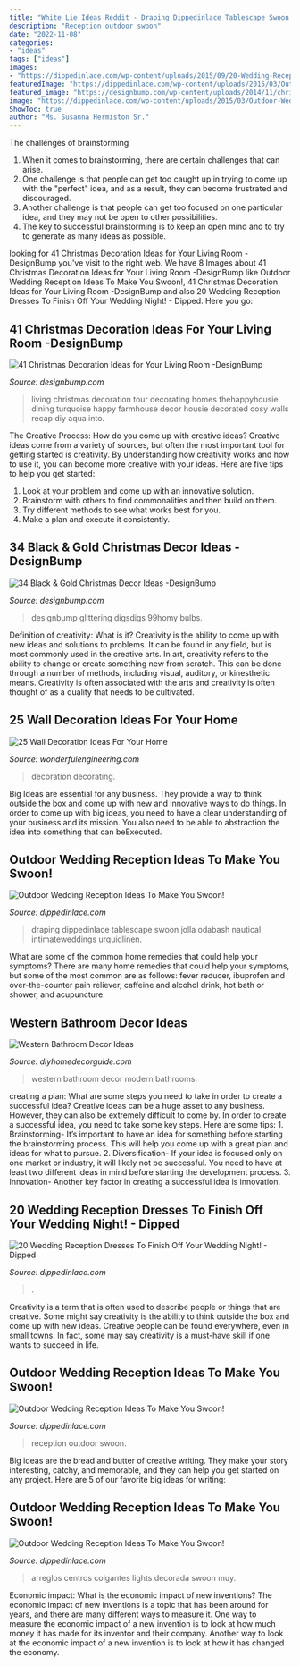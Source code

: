 ```yaml
---
title: "White Lie Ideas Reddit - Draping Dippedinlace Tablescape Swoon Jolla Odabash Nautical Intimateweddings Urquidlinen"
description: "Reception outdoor swoon"
date: "2022-11-08"
categories:
- "ideas"
tags: ["ideas"]
images:
- "https://dippedinlace.com/wp-content/uploads/2015/09/20-Wedding-Reception-Dresses-To-Finish-Off-Your-Wedding-Night-15.jpg"
featuredImage: "https://dippedinlace.com/wp-content/uploads/2015/03/Outdoor-Wedding-Reception-Ideas-14.jpg"
featured_image: "https://designbump.com/wp-content/uploads/2014/11/christmas-decoration-living-room-ideas-023.jpg"
image: "https://dippedinlace.com/wp-content/uploads/2015/03/Outdoor-Wedding-Reception-Ideas-17-683x1024.jpg"
ShowToc: true
author: "Ms. Susanna Hermiston Sr."
---
```



The challenges of brainstorming
1. When it comes to brainstorming, there are certain challenges that can arise.
2. One challenge is that people can get too caught up in trying to come up with the "perfect" idea, and as a result, they can become frustrated and discouraged.
3. Another challenge is that people can get too focused on one particular idea, and they may not be open to other possibilities.
4. The key to successful brainstorming is to keep an open mind and to try to generate as many ideas as possible.

	

		
looking for 41 Christmas Decoration Ideas for Your Living Room -DesignBump you've visit to the right web. We have 8 Images about 41 Christmas Decoration Ideas for Your Living Room -DesignBump like Outdoor Wedding Reception Ideas To Make You Swoon!, 41 Christmas Decoration Ideas for Your Living Room -DesignBump and also 20 Wedding Reception Dresses To Finish Off Your Wedding Night! - Dipped. Here you go:
		
    
## 41 Christmas Decoration Ideas For Your Living Room -DesignBump

<img loading=lazy src="https://designbump.com/wp-content/uploads/2014/11/christmas-decoration-living-room-ideas-023.jpg" onerror="this.onerror=null;this.src='https://tse4.mm.bing.net/th?id=OIP.OV2CYv40svnOgYp2qGCbsQHaIT&amp;pid=15.1';" alt="41 Christmas Decoration Ideas for Your Living Room -DesignBump">

_Source: designbump.com_

>living christmas decoration tour decorating homes thehappyhousie dining turquoise happy farmhouse decor housie decorated cosy walls recap diy aqua into. 

	

The Creative Process: How do you come up with creative ideas?
Creative ideas come from a variety of sources, but often the most important tool for getting started is creativity. By understanding how creativity works and how to use it, you can become more creative with your ideas. Here are five tips to help you get started: 
1. Look at your problem and come up with an innovative solution.
2. Brainstorm with others to find commonalities and then build on them. 
3. Try different methods to see what works best for you. 
4. Make a plan and execute it consistently. 

    
## 34 Black &amp; Gold Christmas Decor Ideas -DesignBump

<img loading=lazy src="https://cdn.designbump.com/wp-content/uploads/2015/12/Glittering-Black-And-Gold-Christmas-Decor-ideas-6.jpg" onerror="this.onerror=null;this.src='https://tse3.mm.bing.net/th?id=OIP.19WMc67yx6qd71oCI5r_PgHaKN&amp;pid=15.1';" alt="34 Black &amp; Gold Christmas Decor Ideas -DesignBump">

_Source: designbump.com_

>designbump glittering digsdigs 99homy bulbs. 

	

Definition of creativity: What is it?
Creativity is the ability to come up with new ideas and solutions to problems. It can be found in any field, but is most commonly used in the creative arts. In art, creativity refers to the ability to change or create something new from scratch. This can be done through a number of methods, including visual, auditory, or kinesthetic means. Creativity is often associated with the arts and creativity is often thought of as a quality that needs to be cultivated.

    
## 25 Wall Decoration Ideas For Your Home

<img loading=lazy src="http://wonderfulengineering.com/wp-content/uploads/2014/08/wall-decorating-ideas-13.jpg" onerror="this.onerror=null;this.src='https://tse1.mm.bing.net/th?id=OIP.DR8j5CXSoOB4iLhCQkyB1wHaE9&amp;pid=15.1';" alt="25 Wall Decoration Ideas For Your Home">

_Source: wonderfulengineering.com_

>decoration decorating. 

	

Big Ideas are essential for any business. They provide a way to think outside the box and come up with new and innovative ways to do things. In order to come up with big ideas, you need to have a clear understanding of your business and its mission. You also need to be able to abstraction the idea into something that can beExecuted.

    
## Outdoor Wedding Reception Ideas To Make You Swoon!

<img loading=lazy src="https://dippedinlace.com/wp-content/uploads/2015/03/Outdoor-Wedding-Reception-Ideas-14.jpg" onerror="this.onerror=null;this.src='https://tse2.mm.bing.net/th?id=OIP._Rcc2_ykaKGPLrrfI2vwjgHaLI&amp;pid=15.1';" alt="Outdoor Wedding Reception Ideas To Make You Swoon!">

_Source: dippedinlace.com_

>draping dippedinlace tablescape swoon jolla odabash nautical intimateweddings urquidlinen. 

	

What are some of the common home remedies that could help your symptoms?
There are many home remedies that could help your symptoms, but some of the most common are as follows: fever reducer, ibuprofen and over-the-counter pain reliever, caffeine and alcohol drink, hot bath or shower, and acupuncture.

    
## Western Bathroom Decor Ideas

<img loading=lazy src="http://diyhomedecorguide.com/wp-content/uploads/2014/05/modern-western-bathroom-ideas.jpg" onerror="this.onerror=null;this.src='https://tse1.mm.bing.net/th?id=OIP.EIDXTNNPNa4nxi0_44_qlgHaFg&amp;pid=15.1';" alt="Western Bathroom Decor Ideas">

_Source: diyhomedecorguide.com_

>western bathroom decor modern bathrooms. 

	

creating a plan: What are some steps you need to take in order to create a successful idea?
Creative ideas can be a huge asset to any business. However, they can also be extremely difficult to come by. In order to create a successful idea, you need to take some key steps. Here are some tips: 1. Brainstorming- It’s important to have an idea for something before starting the brainstorming process. This will help you come up with a great plan and ideas for what to pursue. 2. Diversification- If your idea is focused only on one market or industry, it will likely not be successful. You need to have at least two different ideas in mind before starting the development process. 3. Innovation- Another key factor in creating a successful idea is innovation.

    
## 20 Wedding Reception Dresses To Finish Off Your Wedding Night! - Dipped

<img loading=lazy src="https://dippedinlace.com/wp-content/uploads/2015/09/20-Wedding-Reception-Dresses-To-Finish-Off-Your-Wedding-Night-15.jpg" onerror="this.onerror=null;this.src='https://tse4.mm.bing.net/th?id=OIP.q0NA4Re-hsewOPP1iYSguwHaLH&amp;pid=15.1';" alt="20 Wedding Reception Dresses To Finish Off Your Wedding Night! - Dipped">

_Source: dippedinlace.com_

>. 

	

Creativity is a term that is often used to describe people or things that are creative. Some might say creativity is the ability to think outside the box and come up with new ideas. Creative people can be found everywhere, even in small towns. In fact, some may say creativity is a must-have skill if one wants to succeed in life.

    
## Outdoor Wedding Reception Ideas To Make You Swoon!

<img loading=lazy src="http://dippedinlace.com/wp-content/uploads/2015/03/Outdoor-Wedding-Reception-Ideas-7.jpg" onerror="this.onerror=null;this.src='https://tse4.mm.bing.net/th?id=OIP.r0ztHN-ZQ26CTTrBsuwXXAHaK8&amp;pid=15.1';" alt="Outdoor Wedding Reception Ideas To Make You Swoon!">

_Source: dippedinlace.com_

>reception outdoor swoon. 

	

Big ideas are the bread and butter of creative writing. They make your story interesting, catchy, and memorable, and they can help you get started on any project. Here are 5 of our favorite big ideas for writing:

    
## Outdoor Wedding Reception Ideas To Make You Swoon!

<img loading=lazy src="https://dippedinlace.com/wp-content/uploads/2015/03/Outdoor-Wedding-Reception-Ideas-17-683x1024.jpg" onerror="this.onerror=null;this.src='https://tse2.mm.bing.net/th?id=OIP.4pARtjK8wA2az3VAD37ivQHaLG&amp;pid=15.1';" alt="Outdoor Wedding Reception Ideas To Make You Swoon!">

_Source: dippedinlace.com_

>arreglos centros colgantes lights decorada swoon muy. 

	

Economic impact: What is the economic impact of new inventions?
The economic impact of new inventions is a topic that has been around for years, and there are many different ways to measure it. One way to measure the economic impact of a new invention is to look at how much money it has made for its inventor and their company. Another way to look at the economic impact of a new invention is to look at how it has changed the economy.

